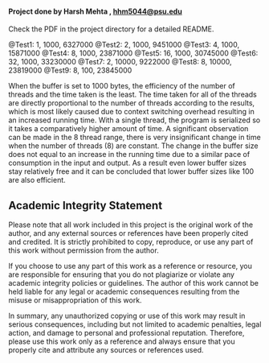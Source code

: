 #### Project done by Harsh Mehta , hhm5044@psu.edu

Check the PDF in the project directory for a detailed README.

@Test1: 1, 1000, 6327000
@Test2: 2, 1000, 9451000
@Test3: 4, 1000, 15871000
@Test4: 8, 1000, 23871000
@Test5: 16, 1000, 30745000
@Test6: 32, 1000, 33230000
@Test7: 2, 10000, 9222000
@Test8: 8, 10000, 23819000
@Test9: 8, 100, 23845000

When the buffer is set to 1000 bytes, the efficiency of the number of threads and the time taken is the least. The time taken for all of the threads are directly proportional to the number of threads according to the results, which is most likely caused due to context switching overhead resulting in an increased running time. With a single thread, the program is serialized so it takes a comparatively higher amount of time. A significant observation can be made in the 8 thread range, there is very insignificant change in time when the number of threads (8) are constant. The change in the buffer size does not equal to an increase in the running time due to a similar pace of consumption in the input and output. As a result even lower buffer sizes stay relatively free and it can be concluded that lower buffer sizes like 100 are also efficient.

## Academic Integrity Statement

Please note that all work included in this project is the original work of the author, and any external sources or references have been properly cited and credited. It is strictly prohibited to copy, reproduce, or use any part of this work without permission from the author.

If you choose to use any part of this work as a reference or resource, you are responsible for ensuring that you do not plagiarize or violate any academic integrity policies or guidelines. The author of this work cannot be held liable for any legal or academic consequences resulting from the misuse or misappropriation of this work.

In summary, any unauthorized copying or use of this work may result in serious consequences, including but not limited to academic penalties, legal action, and damage to personal and professional reputation. Therefore, please use this work only as a reference and always ensure that you properly cite and attribute any sources or references used.
